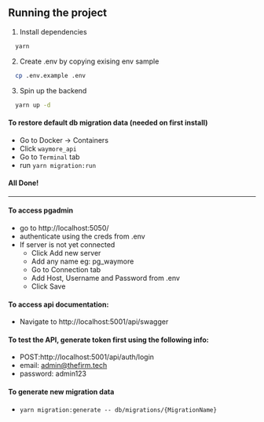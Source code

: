 ## Running the project

1. Install dependencies

```bash
  yarn
```

2. Create .env by copying exising env sample

```bash
  cp .env.example .env
```

3. Spin up the backend

```bash
  yarn up -d
```

#### To restore default db migration data (needed on first install)

- Go to Docker -> Containers
- Click `waymore_api`
- Go to `Terminal` tab
- run `yarn migration:run`

#### All Done!

---

#### To access pgadmin

- go to http://localhost:5050/
- authenticate using the creds from .env
- If server is not yet connected
  - Click Add new server
  - Add any name eg: pg_waymore
  - Go to Connection tab
  - Add Host, Username and Password from .env
  - Click Save

#### To access api documentation:

- Navigate to http://localhost:5001/api/swagger

#### To test the API, generate token first using the following info:

- POST:http://localhost:5001/api/auth/login
- email: admin@thefirm.tech
- password: admin123

#### To generate new migration data

- `yarn migration:generate -- db/migrations/{MigrationName}`
